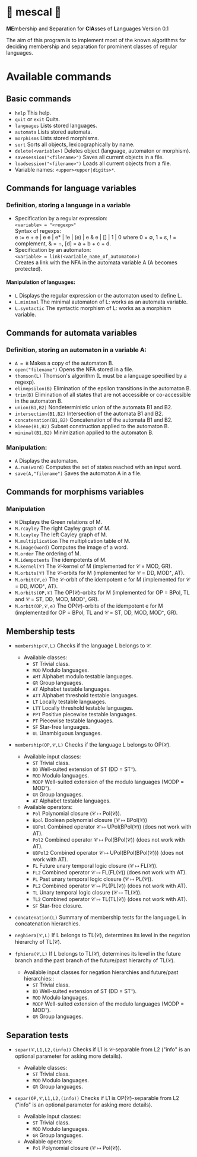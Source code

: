 
# 🌵 mescal 🌵

**ME**mbership and **S**eparation for **C**l**A**sses of **L**anguages Version 0.1


The aim of this program is to implement most of the known algorithms for deciding membership and separation for prominent classes of regular languages.

# Available commands

## Basic commands

+ `help` This help.
+ `quit` or `exit` Quits.
+  `languages` Lists stored languages.
+  `automata` Lists stored automata.
+  `morphisms` Lists stored morphisms.
+  `sort` Sorts all objects, lexicographically by name.
+  `delete(<variable>)` Deletes object (language, automaton or morphism).
+  `savesession("<filename>")` Saves all current objects in a file.
+ `loadsession("<filename>")` Loads all current objects from a file.
+ Variable names: `<upper><upper|digits>*`.

## Commands for language variables

### Definition, storing a language in a variable

+ Specification by a regular expression:\
  `<variable> = "<regexp>"`\
   Syntax of regexps:\
    e := e + e | e e | e* | !e | (e) | e & e | [<carac>] | 1 | 0 where 0 = ∅, 1 = ε, ! = complement, & = ∩, [d] = a + b + c + d.
+ Specification by an automaton:\
  `<variable> = link(<variable_name_of_automaton>)`\
  Creates a link with the NFA in the automata variable A (A becomes protected).

#### Manipulation of languages:

+ `L` Displays the regular expression or the automaton used to define L.
+ `L.minimal` The minimal automaton of L: works as an automata variable.
+ `L.syntactic` The syntactic morphism of L: works as a morphism variable.

## Commands for automata variables

### Definition, storing an automaton in a variable A:

+ `A = B` Makes a copy of the automaton B.
+ `open("filename")` Opens the NFA stored in a file.
+ `thomson(L)` Thomson's algorithm (L must be a language specified by a regexp).
+ `elimepsilon(B)` Elimination of the epsilon transitions in the automaton B.
+ `trim(B)` Elimination of all states that are not accessible or co-accessible in the automaton B.
+ `union(B1,B2)` Nondeterministic union of the automata B1 and B2.
+ `intersection(B1,B2)` Intersection of the automata B1 and B2.
+ `concatenation(B1,B2)` Concatenation of the automata B1 and B2.
+ `kleene(B1,B2)` Subset construction applied to the automaton B.
+ `minimal(B1,B2)` Minimization applied to the automaton B.

### Manipulation:

+ `A` Displays the automaton.
+ `A.run(word)` Computes the set of states reached with an input word.
+ `save(A,"filename")` Saves the automaton A in a file.

## Commands for morphisms variables

### Manipulation

+ `M` Displays the Green relations of M.
+ `M.rcayley` The right Cayley graph of M.
+ `M.lcayley` The left Cayley graph of M.
+ `M.multiplication` The multiplication table of M.
+ `M.image(word)` Computes the image of a word.
+ `M.order` The ordering of M.
+ `M.idempotents` The idempotents of M.
+ `M.kernel(𝒞)` The 𝒞-kernel of M (implemented for 𝒞 = MOD, GR).
+ `M.orbits(𝒞)` The 𝒞-orbits for M (implemented for 𝒞 = DD, MOD⁺, AT).
+ `M.orbit(𝒞,e)` The 𝒞-orbit of the idempotent e for M (implemented for 𝒞 = DD, MOD⁺, AT).
+ `M.orbits(OP,𝒞)` The OP(𝒞)-orbits for M (implemented for OP = BPol, TL and 𝒞 = ST, DD, MOD, MOD⁺, GR).
+ `M.orbit(OP,𝒞,e)` The OP(𝒞)-orbits of the idempotent e for M (implemented for OP = BPol, TL and 𝒞 = ST, DD, MOD, MOD⁺, GR).

## Membership tests

+ `membership(𝒞,L)` Checks if the language L belongs to 𝒞.
  - Available classes:
    * `ST` Trivial class.
    * `MOD` Modulo languages.
    * `AMT` Alphabet modulo testable languages.
    * `GR` Group languages.
    * `AT` Alphabet testable languages.
    * `ATT` Alphabet threshold testable languages.
    * `LT` Locally testable languages.
    * `LTT` Locally threshold testable languages.
    * `PPT` Positive piecewise testable languages.
    * `PT` Piecewise testable languages.
    * `SF` Star-free languages.
    * `UL` Unambiguous languages.

+ `membership(OP,𝒞,L)` Checks if the language L belongs to OP(𝒞).

  - Available input classes:
    * `ST` Trivial class.
    * `DD` Well-suited extension of ST (DD = ST⁺).
    * `MOD` Modulo languages.
    * `MODP` Well-suited extension of the modulo languages (MODP = MOD⁺).
    * `GR` Group languages.
    * `AT` Alphabet testable languages.
  - Available operators:
    * `Pol` Polynomial closure (𝒞 ↦ Pol(𝒞)).
    * `Bpol` Boolean polynomial closure (𝒞 ↦ BPol(𝒞))
    * `UBPol` Combined operator 𝒞 ↦ UPol(BPol(𝒞)) (does not work with AT).
    * `Pol2` Combined operator 𝒞 ↦ Pol(BPol(𝒞)) (does not work with AT).
    * `UBPol2` Combined operator 𝒞 ↦ UPol(BPol(BPol(𝒞))) (does not work with AT).
    * `FL` Future unary temporal logic closure (𝒞 ↦ FL(𝒞)).
    * `FL2` Combined operator 𝒞 ↦ FL(FL(𝒞)) (does not work with AT).
    * `PL` Past unary temporal logic closure (𝒞 ↦ PL(𝒞)).
    * `PL2` Combined operator 𝒞 ↦ PL(PL(𝒞)) (does not work with AT).
    * `TL` Unary temporal logic closure (𝒞 ↦ TL(𝒞)).
    * `TL2` Combined operator 𝒞 ↦ TL(TL(𝒞)) (does not work with AT).
    * `SF` Star-free closure.
  
+ `concatenation(L)` Summary of membership tests for the language L in concatenation hierarchies.
+ `neghiera(𝒞,L)` If L belongs to TL(𝒞), determines its level in the negation hierarchy of TL(𝒞).
+ `fphiera(𝒞,L)` If L belongs to TL(𝒞), determines its level in the future branch and the past branch of the future/past hierarchy of TL(𝒞).

  - Available input classes for negation hierarchies and future/past hierarchies::
    * `ST` Trivial class.
    * `DD` Well-suited extension of ST (DD = ST⁺).
    * `MOD` Modulo languages.
    * `MODP` Well-suited extension of the modulo languages (MODP = MOD⁺).
    * `GR` Group languages.

## Separation tests

+ `separ(𝒞,L1,L2,(info))` Checks if L1 is 𝒞-separable from L2 (\"info\" is an optional parameter for asking more details).
  - Available classes:
    * `ST` Trivial class.
    * `MOD` Modulo languages.
    * `GR` Group languages.

+ `separ(OP,𝒞,L1,L2,(info))` Checks if L1 is OP(𝒞)-separable from L2 (\"info\" is an optional parameter for asking more details).

  - Available input classes:
    * `ST` Trivial class.
    * `MOD` Modulo languages.
    * `GR` Group languages.
  - Available operators:
    * `Pol` Polynomial closure (𝒞 ↦ Pol(𝒞)).
